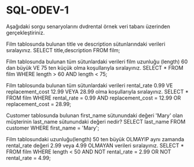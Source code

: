 # SQL-ODEV-1
Aşağıdaki sorgu senaryolarını dvdrental örnek veri tabanı üzerinden gerçekleştiriniz.

Film tablosunda bulunan title ve description sütunlarındaki verileri sıralayınız.
SELECT title,description FROM film;

Film tablosunda bulunan tüm sütunlardaki verileri film uzunluğu (length) 60 dan büyük VE 75 ten küçük olma koşullarıyla sıralayınız.
SELECT * FROM film
WHERE length > 60 AND length < 75;

Film tablosunda bulunan tüm sütunlardaki verileri rental_rate 0.99 VE replacement_cost 12.99 VEYA 28.99 olma koşullarıyla sıralayınız.
SELECT * FROM film
WHERE rental_rate = 0.99 AND replacement_cost = 12.99 OR replacement_cost = 28.99;

Customer tablosunda bulunan first_name sütunundaki değeri 'Mary' olan müşterinin last_name sütunundaki değeri nedir?
SELECT last_name FROM customer
WHERE first_name = 'Mary';

Film tablosundaki uzunluğu(length) 50 ten büyük OLMAYIP aynı zamanda rental_rate değeri 2.99 veya 4.99 OLMAYAN verileri sıralayınız.
SELECT * FROM film
WHERE length < 50 AND NOT rental_rate = 2.99 OR NOT rental_rate = 4.99;
